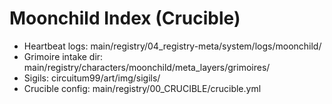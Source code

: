# Moonchild Index (Crucible)
- Heartbeat logs: main/registry/04_registry-meta/system/logs/moonchild/
- Grimoire intake dir: main/registry/characters/moonchild/meta_layers/grimoires/
- Sigils: circuitum99/art/img/sigils/
- Crucible config: main/registry/00_CRUCIBLE/crucible.yml